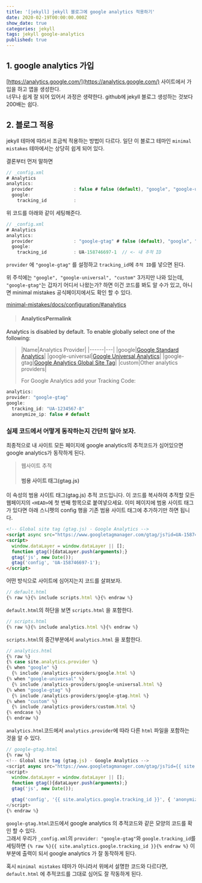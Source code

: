 ```yaml
---
title: '[jekyll] jekyll 블로그에 google analytics 적용하기'
date: 2020-02-19T00:00:00.000Z
show_date: true
categories: jekyll
tags: jekyll google-analytics
published: true
---
```

## 1. google analytics 가입
[https://analytics.google.com/](https://analytics.google.com/) 사이트에서 가입을 하고 앱을 생성한다.  
너무나 쉽게 잘 되어 있어서 과정은 생략한다. github에 jekyll 블로그 생성하는 것보다 200배는 쉽다.

## 2. 블로그 적용
jekyll 테마에 따라서 조금씩 적용하는 방법이 다르다. 일단 이 블로그 테마인 `minimal mistakes` 테마에서는 상당히 쉽게 되어 있다.  

결론부터 먼저 말하면 
``` javascript
// _config.xml
# Analytics
analytics:
  provider               : false # false (default), "google", "google-universal", "custom"
  google:
    tracking_id          : 
```
위 코드를 아래와 같이 세팅해준다.
``` javascript
// _config.xml
# Analytics
analytics:
  provider               : "google-gtag" # false (default), "google", "google-universal", "custom"
  google:
    tracking_id          : UA-158746697-1  // <- 내 추적 ID
```
`provider` 에 `"google-gtag"` 를 설정하고 `tracking_id`에 `추적 ID`를 넣으면 된다. 


위 주석에는 `"google", "google-universal", "custom"` 3가지만 나와 있는데, `"google-gtag"`는 갑자기 어디서 나왔는가? 하면 이건 코드를 봐도 알 수가 있고, 아니면 minimal mistakes 공식페이지에서도 확인 할 수 있다.


[minimal-mistakes/docs/configuration/#analytics](https://mmistakes.github.io/minimal-mistakes/docs/configuration/#analytics)


> #### AnalyticsPermalink
  Analytics is disabled by default. To enable globally select one of the following:
>
> |Name|Analytics Provider|
  |------|---|
  |google|[Google Standard Analytics]("https://www.google.com/analytics/")|
  |google-universal|[Google Universal Analytics]("https://www.google.com/analytics/")|
  |google-gtag|[Google Analytics Global Site Tag]("https://www.google.com/analytics/")|
  |custom|Other analytics providers|
>
> For Google Analytics add your Tracking Code:
  ``` javascript
  analytics:
  provider: "google-gtag"
  google:
    tracking_id: "UA-1234567-8"
    anonymize_ip: false # default
  ```


### 실제 코드에서 어떻게 동작하는지 간단히 알아 보자.
최종적으로 내 사이트 모든 페이지에 google analytics의 추적코드가 심어있으면 google analytics가 동작하게 된다.

> 웹사이트 추적  
> #### 범용 사이트 태그(gtag.js)  
  이 속성의 범용 사이트 태그(gtag.js) 추적 코드입니다. 이 코드를 복사하여 추적할 모든 웹페이지의 `<HEAD>`에 첫 번째 항목으로 붙여넣으세요. 이미 페이지에 범용 사이트 태그가 있다면 아래 스니펫의 config 행을 기존 범용 사이트 태그에 추가하기만 하면 됩니다.
  ``` html
  <!-- Global site tag (gtag.js) - Google Analytics -->
  <script async src="https://www.googletagmanager.com/gtag/js?id=UA-158746697-1"></script>
  <script>
    window.dataLayer = window.dataLayer || [];
    function gtag(){dataLayer.push(arguments);}
    gtag('js', new Date());
    gtag('config', 'UA-158746697-1');
  </script>
  ```

어떤 방식으로 사이트에 심어지는지 코드를 살펴보자.

``` javascript
// default.html
{% raw %}{% include scripts.html %}{% endraw %}
```
`default.html`의 하단을 보면 `scripts.html` 을 포함한다.

``` javascript
// scripts.html
{% raw %}{% include analytics.html %}{% endraw %}
```
`scripts.html`의 중간부분에서 `analytics.html` 을 포함한다.

``` javascript
// analytics.html
{% raw %}
{% case site.analytics.provider %}
{% when "google" %}
  {% include /analytics-providers/google.html %}
{% when "google-universal" %}
  {% include /analytics-providers/google-universal.html %}
{% when "google-gtag" %}
  {% include /analytics-providers/google-gtag.html %}
{% when "custom" %}
  {% include /analytics-providers/custom.html %}
{% endcase %}
{% endraw %}
```
`analytics.html`코드에서 `analytics.provider`에 따라 다른 `html` 파일을 포함하는 것을 알 수 있다.

``` javascript
// google-gtag.html
{% raw %}
<!-- Global site tag (gtag.js) - Google Analytics -->
<script async src="https://www.googletagmanager.com/gtag/js?id={{ site.analytics.google.tracking_id }}"></script>
<script>
  window.dataLayer = window.dataLayer || [];
  function gtag(){dataLayer.push(arguments);}
  gtag('js', new Date());

  gtag('config', '{{ site.analytics.google.tracking_id }}', { 'anonymize_ip': {{ site.analytics.google.anonymize_ip | default: false }}});
</script>
{% endraw %}
```
`google-gtag.html`코드에서 google analytics 의 추적코드와 같은 모양의 코드를 확인 할 수 있다.  
그래서 우리가 `_config.xml`의 `provider: "google-gtag"`와 `google.tracking_id`를 세팅하면 `{% raw %}{{ site.analytics.google.tracking_id }}{% endraw %}` 이 부분에 출력이 되서 google analytics 가 잘 동작하게 된다.


혹시 `minimal mistakes` 테마가 아니라서 위에서 설명한 코드와 다르다면, `default.html` 에 추적코드를 그대로 심어도 잘 작동하게 된다.
